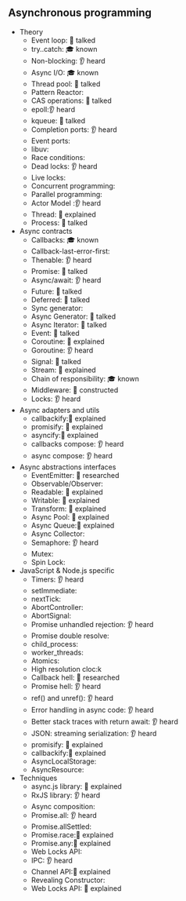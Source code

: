 ## Asynchronous programming

- Theory
  - Event loop: 📢 talked
  - try..catch: 🎓 known
  - Non-blocking: 👂 heard
  - Async I/O: 🎓 known
  - Thread pool: 📢 talked
  - Pattern Reactor:
  - CAS operations: 📢 talked
  - epoll:👂 heard
  - kqueue: 📢 talked
  - Completion ports: 👂 heard
  - Event ports:
  - libuv:
  - Race conditions:
  - Dead locks: 👂 heard
  - Live locks:
  - Concurrent programming:
  - Parallel programming:
  - Actor Model :👂 heard
  - Thread: 🙋 explained
  - Process: 📢 talked
- Async contracts
  - Callbacks: 🎓 known
  - Callback-last-error-first:
  - Thenable: 👂 heard
  - Promise: 📢 talked
  - Async/await: 👂 heard
  - Future: 📢 talked
  - Deferred: 📢 talked
  - Sync generator:
  - Async Generator: 📢 talked
  - Async Iterator: 📢 talked
  - Event: 📢 talked
  - Coroutine: 🙋 explained
  - Goroutine: 👂 heard
  - Signal: 📢 talked
  - Stream: 🙋 explained
  - Chain of responsibility: 🎓 known
  - Middleware:  🚀 constructed
  - Locks: 👂 heard
- Async adapters and utils
  - callbackify:🙋 explained
  - promisify: 🙋 explained
  - asyncify:🙋 explained
  - callbacks compose: 👂 heard
  - async compose: 👂 heard
- Async abstractions interfaces
  - EventEmitter: 🔬 researched
  - Observable/Observer:
  - Readable: 🙋 explained
  - Writable:  🙋 explained
  - Transform: 🙋 explained
  - Async Pool: 🙋 explained
  - Async Queue:🙋 explained
  - Async Collector:
  - Semaphore: 👂 heard
  - Mutex: 
  - Spin Lock:
- JavaScript & Node.js specific
  - Timers: 👂 heard
  - setImmediate:
  - nextTick:
  - AbortController:
  - AbortSignal:
  - Promise unhandled rejection: 👂 heard
  - Promise double resolve: 
  - child_process:
  - worker_threads:
  - Atomics:
  - High resolution cloc:k
  - Callback hell: 🔬 researched
  - Promise hell: 👂 heard
  - ref() and unref(): 👂 heard
  - Error handling in async code: 👂 heard
  - Better stack traces with return await: 👂 heard
  - JSON: streaming serialization: 👂 heard
  - promisify: 🙋 explained
  - callbackify:🙋 explained
  - AsyncLocalStorage:
  - AsyncResource:
- Techniques
  - async.js library: 🙋 explained
  - RxJS library: 👂 heard
  - Async composition:
  - Promise.all: 👂 heard
  - Promise.allSettled: 
  - Promise.race:🙋 explained
  - Promise.any:🙋 explained
  - Web Locks API:
  - IPC: 👂 heard
  - Channel API:🙋 explained
  - Revealing Constructor:
  - Web Locks API: 🙋 explained
